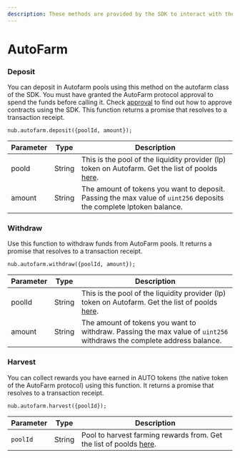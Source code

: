 ```yaml
---
description: These methods are provided by the SDK to interact with the AutoFarm Protocol
---
```


# AutoFarm

### Deposit

You can deposit in Autofarm pools using this method on the autofarm class of the SDK. You must have granted the AutoFarm protocol approval to spend the funds before calling it. Check [approval](utilities.md#approval) to find out how to approve contracts using the SDK. This function returns a promise that resolves to a transaction receipt.

```
nub.autofarm.deposit({poolId, amount});
```

| Parameter | Type   | Description                                                                                                                                                                                                           |
| --------- | ------ | --------------------------------------------------------------------------------------------------------------------------------------------------------------------------------------------------------------------- |
| poold     | String | This is the pool of the liquidity provider (lp) token on Autofarm. Get the list of poolds [here](https://autofarm.gitbook.io/autofarm-network/how-tos/autofarm/withdraw-from-autofarm-vaults-using-a-block-explorer). |
| amount    | String | The amount of tokens you want to deposit. Passing the max value of `uint256` deposits the complete lptoken balance.                                                                                                   |

### Withdraw

Use this function to withdraw funds from AutoFarm pools.  It returns a promise that resolves to a transaction receipt.

```
nub.autofarm.withdraw({poolId, amount});
```

| Parameter | Type   | Description                                                                                                                                                                                                           |
| --------- | ------ | --------------------------------------------------------------------------------------------------------------------------------------------------------------------------------------------------------------------- |
| poolId    | String | This is the pool of the liquidity provider (lp) token on Autofarm. Get the list of poolds [here](https://autofarm.gitbook.io/autofarm-network/how-tos/autofarm/withdraw-from-autofarm-vaults-using-a-block-explorer). |
| amount    | String | The amount of tokens you want to withdraw. Passing the max value of `uint256` withdraws the complete address balance.                                                                                                 |

### Harvest

You can collect rewards you have earned in AUTO tokens (the native token of the AutoFarm protocol) using this function. It returns a promise that resolves to a transaction receipt.

```
nub.autofarm.harvest({poolId});
```

| Parameter | Type   | Description                                                                                                                                                                              |
| --------- | ------ | ---------------------------------------------------------------------------------------------------------------------------------------------------------------------------------------- |
| `poolId`  | String | Pool to harvest farming rewards from. Get the list of poolds [here](https://autofarm.gitbook.io/autofarm-network/how-tos/autofarm/withdraw-from-autofarm-vaults-using-a-block-explorer). |

